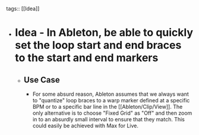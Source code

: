 tags:: [[Idea]]

- # Idea - In Ableton, be able to quickly set the loop start and end braces to the start and end markers
	- ## Use Case
		- For some absurd reason, Ableton assumes that we always want to "quantize" loop braces to a warp marker defined at a specific BPM or to a specific bar line in the [[Ableton/Clip/View]]. The only alternative is to choose "Fixed Grid" as "Off" and then zoom in to an absurdly small interval to ensure that they match. This could easily be achieved with Max for Live.